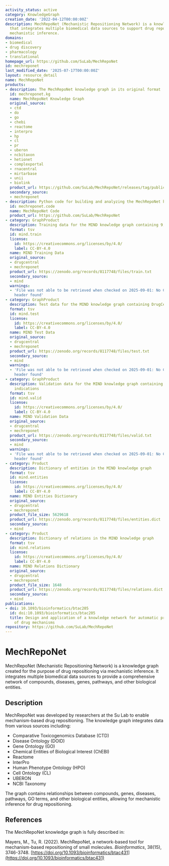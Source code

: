 ```yaml
---
activity_status: active
category: KnowledgeGraph
creation_date: '2022-04-12T00:00:00Z'
description: MechRepoNet (Mechanistic Repositioning Network) is a knowledge graph
  that integrates multiple biomedical data sources to support drug repositioning via
  mechanistic inference.
domains:
- biomedical
- drug discovery
- pharmacology
- translational
homepage_url: https://github.com/SuLab/MechRepoNet
id: mechreponet
last_modified_date: '2025-07-17T00:00:00Z'
layout: resource_detail
name: MechRepoNet
products:
- description: The MechRepoNet knowledge graph in its original format
  id: mechreponet.kg
  name: MechRepoNet Knowledge Graph
  original_source:
  - ctd
  - do
  - go
  - chebi
  - reactome
  - interpro
  - hp
  - cl
  - pr
  - uberon
  - ncbitaxon
  - hetionet
  - complexportal
  - rnacentral
  - mirtarbase
  - unii
  - biolink
  product_url: https://github.com/SuLab/MechRepoNet/releases/tag/publication
  secondary_source:
  - mechreponet
- description: Python code for building and analyzing the MechRepoNet knowledge graph
  id: mechreponet.code
  name: MechRepoNet Code
  product_url: https://github.com/SuLab/MechRepoNet
- category: GraphProduct
  description: Training data for the MIND knowledge graph containing 9,651,040 edges
  format: tsv
  id: mind.train
  license:
    id: https://creativecommons.org/licenses/by/4.0/
    label: CC-BY-4.0
  name: MIND Training Data
  original_source:
  - drugcentral
  - mechreponet
  product_url: https://zenodo.org/records/8117748/files/train.txt
  secondary_source:
  - mind
  warnings:
  - 'File was not able to be retrieved when checked on 2025-09-01: No Content-Length
    header found'
- category: GraphProduct
  description: Test data for the MIND knowledge graph containing DrugCentral indications
  format: tsv
  id: mind.test
  license:
    id: https://creativecommons.org/licenses/by/4.0/
    label: CC-BY-4.0
  name: MIND Test Data
  original_source:
  - drugcentral
  - mechreponet
  product_url: https://zenodo.org/records/8117748/files/test.txt
  secondary_source:
  - mind
  warnings:
  - 'File was not able to be retrieved when checked on 2025-09-01: No Content-Length
    header found'
- category: GraphProduct
  description: Validation data for the MIND knowledge graph containing DrugCentral
    indications
  format: tsv
  id: mind.valid
  license:
    id: https://creativecommons.org/licenses/by/4.0/
    label: CC-BY-4.0
  name: MIND Validation Data
  original_source:
  - drugcentral
  - mechreponet
  product_url: https://zenodo.org/records/8117748/files/valid.txt
  secondary_source:
  - mind
  warnings:
  - 'File was not able to be retrieved when checked on 2025-09-01: No Content-Length
    header found'
- category: Product
  description: Dictionary of entities in the MIND knowledge graph
  format: tsv
  id: mind.entities
  license:
    id: https://creativecommons.org/licenses/by/4.0/
    label: CC-BY-4.0
  name: MIND Entities Dictionary
  original_source:
  - drugcentral
  - mechreponet
  product_file_size: 5629618
  product_url: https://zenodo.org/records/8117748/files/entities.dict
  secondary_source:
  - mind
- category: Product
  description: Dictionary of relations in the MIND knowledge graph
  format: tsv
  id: mind.relations
  license:
    id: https://creativecommons.org/licenses/by/4.0/
    label: CC-BY-4.0
  name: MIND Relations Dictionary
  original_source:
  - drugcentral
  - mechreponet
  product_file_size: 1648
  product_url: https://zenodo.org/records/8117748/files/relations.dict
  secondary_source:
  - mind
publications:
- doi: 10.1093/bioinformatics/btac205
  id: doi:10.1093/bioinformatics/btac205
  title: Design and application of a knowledge network for automatic prioritization
    of drug mechanisms
repository: https://github.com/SuLab/MechRepoNet
---
```

# MechRepoNet

MechRepoNet (Mechanistic Repositioning Network) is a knowledge graph created for the purpose of drug repositioning via mechanistic inference. It integrates multiple biomedical data sources to provide a comprehensive network of compounds, diseases, genes, pathways, and other biological entities.

## Description

MechRepoNet was developed by researchers at the Su Lab to enable mechanism-based drug repositioning. The knowledge graph integrates data from various sources including:

- Comparative Toxicogenomics Database (CTD)
- Disease Ontology (DOID)
- Gene Ontology (GO)
- Chemical Entities of Biological Interest (ChEBI)
- Reactome
- InterPro
- Human Phenotype Ontology (HPO)
- Cell Ontology (CL)
- UBERON
- NCBI Taxonomy

The graph contains relationships between compounds, genes, diseases, pathways, GO terms, and other biological entities, allowing for mechanistic inference for drug repositioning.

## References

The MechRepoNet knowledge graph is fully described in:

Mayers, M., Tu, R. (2022). MechRepoNet, a network-based tool for mechanism-based repositioning of small molecules. *Bioinformatics*, 38(15), 3746-3748. [https://doi.org/10.1093/bioinformatics/btac431](https://doi.org/10.1093/bioinformatics/btac431)